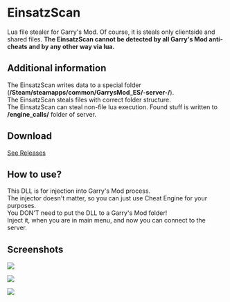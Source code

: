 # EinsatzScan
Lua file stealer for Garry's Mod. Of course, it is steals only clientside and shared files. **The EinsatzScan cannot be detected by all Garry's Mod anti-cheats and by any other way via lua.**

## Additional information
The EinsatzScan writes data to a special folder (**/Steam/steamapps/common/GarrysMod_ES/-server-/**).\
The EinsatzScan steals files with correct folder structure.\
The EinsatzScan can steal non-file lua execution. Found stuff is written to **/engine_calls/** folder of server.
  
## Download
[See Releases](https://github.com/EinsatzGruppen/EinsatzScan/releases)

## How to use?
This DLL is for injection into Garry's Mod process.\
The injector doesn't matter, so you can just use Cheat Engine for your purposes.\
You DON'T need to put the DLL to a Garry's Mod folder!\
Inject it, when you are in main menu, and now you can connect to the server.

## Screenshots
![](https://i.imgur.com/PQHUQPv.png)

![](https://i.imgur.com/z3MjMIP.png)

![](https://i.imgur.com/YPjgfaZ.png)
